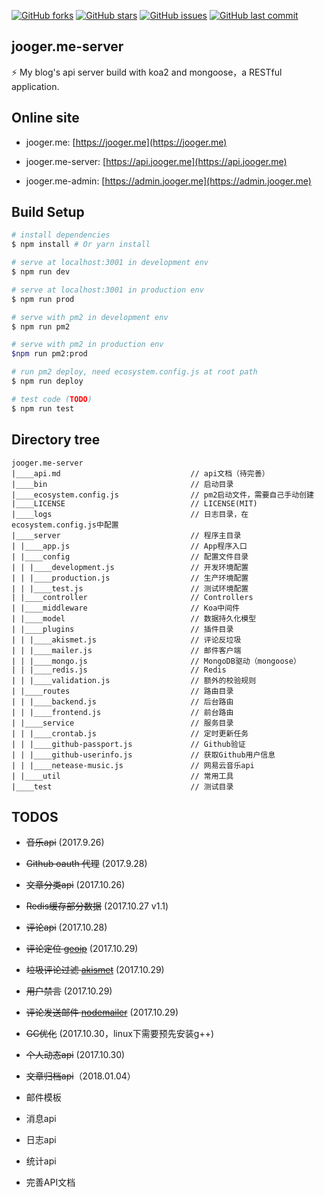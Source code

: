 [![GitHub forks](https://img.shields.io/github/forks/jo0ger/jooger.me-server.svg?style=flat-square)](https://github.com/jo0ger/jooger.me-server/network)
[![GitHub stars](https://img.shields.io/github/stars/jo0ger/jooger.me-server.svg?style=flat-square)](https://github.com/jo0ger/jooger.me-server/stargazers)
[![GitHub issues](https://img.shields.io/github/issues/jo0ger/jooger.me-server.svg?style=flat-square)](https://github.com/jo0ger/jooger.me-server/issues)
[![GitHub last commit](https://img.shields.io/github/last-commit/jo0ger/jooger.me-server.svg?style=flat-square)](https://github.com/jo0ger/jooger.me-server/commits/master)

## jooger.me-server

⚡️ My blog's api server build with koa2 and mongoose，a RESTful application.

## Online site

* jooger.me: [https://jooger.me](https://jooger.me)

* jooger.me-server: [https://api.jooger.me](https://api.jooger.me)

* jooger.me-admin: [https://admin.jooger.me](https://admin.jooger.me)

## Build Setup

``` bash
# install dependencies
$ npm install # Or yarn install

# serve at localhost:3001 in development env
$ npm run dev

# serve at localhost:3001 in production env
$ npm run prod

# serve with pm2 in development env
$ npm run pm2

# serve with pm2 in production env
$npm run pm2:prod

# run pm2 deploy, need ecosystem.config.js at root path
$ npm run deploy

# test code (TODO)
$ npm run test
```

## Directory tree

```
jooger.me-server
|____api.md                             // api文档（待完善）
|____bin                                // 启动目录
|____ecosystem.config.js                // pm2启动文件，需要自己手动创建
|____LICENSE                            // LICENSE(MIT)
|____logs                               // 日志目录，在ecosystem.config.js中配置
|____server                             // 程序主目录
| |____app.js                           // App程序入口
| |____config                           // 配置文件目录
| | |____development.js                 // 开发环境配置
| | |____production.js                  // 生产环境配置
| | |____test.js                        // 测试环境配置
| |____controller                       // Controllers
| |____middleware                       // Koa中间件
| |____model                            // 数据持久化模型
| |____plugins                          // 插件目录
| | |____akismet.js                     // 评论反垃圾
| | |____mailer.js                      // 邮件客户端
| | |____mongo.js                       // MongoDB驱动（mongoose）
| | |____redis.js                       // Redis
| | |____validation.js                  // 额外的校验规则
| |____routes                           // 路由目录
| | |____backend.js                     // 后台路由
| | |____frontend.js                    // 前台路由
| |____service                          // 服务目录
| | |____crontab.js                     // 定时更新任务
| | |____github-passport.js             // Github验证
| | |____github-userinfo.js             // 获取Github用户信息
| | |____netease-music.js               // 网易云音乐api
| |____util                             // 常用工具
|____test                               // 测试目录

```

## TODOS

* ~~音乐api~~ (2017.9.26)

* ~~Github oauth 代理~~ (2017.9.28)

* ~~文章分类api~~ (2017.10.26)

* ~~Redis缓存部分数据~~ (2017.10.27 v1.1)

* ~~评论api~~ (2017.10.28)

* ~~评论定位 [geoip](https://github.com/bluesmoon/node-geoip)~~ (2017.10.29)

* ~~垃圾评论过滤 [akismet](https://github.com/chrisfosterelli/akismet-api)~~ (2017.10.29)

* ~~用户禁言~~ (2017.10.29)

* ~~评论发送邮件 [nodemailer](https://github.com/nodemailer/nodemailer)~~ (2017.10.29)

* ~~GC优化~~ (2017.10.30，linux下需要预先安装g++)

* ~~个人动态api~~ (2017.10.30)

* ~~文章归档api~~（2018.01.04）

* 邮件模板

* 消息api

* 日志api

* 统计api

* 完善API文档
